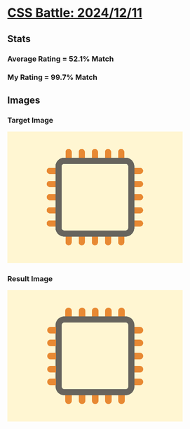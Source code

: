 # [CSS Battle: 2024/12/11](https://cssbattle.dev/play/0hBcceIGrY0kjBSv8BK6)

## Stats

### Average Rating = 52.1% Match

### My Rating = 99.7% Match

## Images

### Target Image

![](./images/target.png)

### Result Image

![](./images/result.png)
